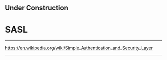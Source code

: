 

## Under Construction

# SASL

---

https://en.wikipedia.org/wiki/Simple_Authentication_and_Security_Layer

---
